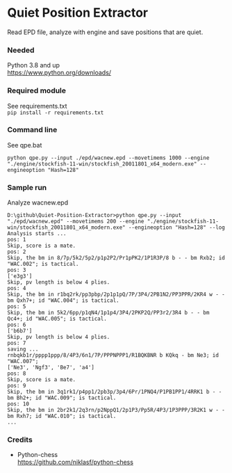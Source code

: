 # Quiet Position Extractor
Read EPD file, analyze with engine and save positions that are quiet.

### Needed
Python 3.8 and up  
https://www.python.org/downloads/

### Required module
See requirements.txt  
`pip install -r requirements.txt`

### Command line
See qpe.bat  

```
python qpe.py --input ./epd/wacnew.epd --movetimems 1000 --engine "./engine/stockfish-11-win/stockfish_20011801_x64_modern.exe" --engineoption "Hash=128"
```

### Sample run
Analyze wacnew.epd
```
D:\github\Quiet-Position-Extractor>python qpe.py --input "./epd/wacnew.epd" --movetimems 200 --engine "./engine/stockfish-11-win/stockfish_20011801_x64_modern.exe" --engineoption "Hash=128" --log
Analysis starts ...
pos: 1
Skip, score is a mate.
pos: 2
Skip, the bm in 8/7p/5k2/5p2/p1p2P2/Pr1pPK2/1P1R3P/8 b - - bm Rxb2; id "WAC.002"; is tactical.
pos: 3
['e3g3']
Skip, pv length is below 4 plies.
pos: 4
Skip, the bm in r1bq2rk/pp3pbp/2p1p1pQ/7P/3P4/2PB1N2/PP3PPR/2KR4 w - - bm Qxh7+; id "WAC.004"; is tactical.
pos: 5
Skip, the bm in 5k2/6pp/p1qN4/1p1p4/3P4/2PKP2Q/PP3r2/3R4 b - - bm Qc4+; id "WAC.005"; is tactical.
pos: 6
['b6b7']
Skip, pv length is below 4 plies.
pos: 7
saving ...
rnbqkb1r/pppp1ppp/8/4P3/6n1/7P/PPPNPPP1/R1BQKBNR b KQkq - bm Ne3; id "WAC.007";
['Ne3', 'Ngf3', 'Be7', 'a4']
pos: 8
Skip, score is a mate.
pos: 9
Skip, the bm in 3q1rk1/p4pp1/2pb3p/3p4/6Pr/1PNQ4/P1PB1PP1/4RRK1 b - - bm Bh2+; id "WAC.009"; is tactical.
pos: 10
Skip, the bm in 2br2k1/2q3rn/p2NppQ1/2p1P3/Pp5R/4P3/1P3PPP/3R2K1 w - - bm Rxh7; id "WAC.010"; is tactical.
...
```


### Credits
* Python-chess  
https://github.com/niklasf/python-chess
